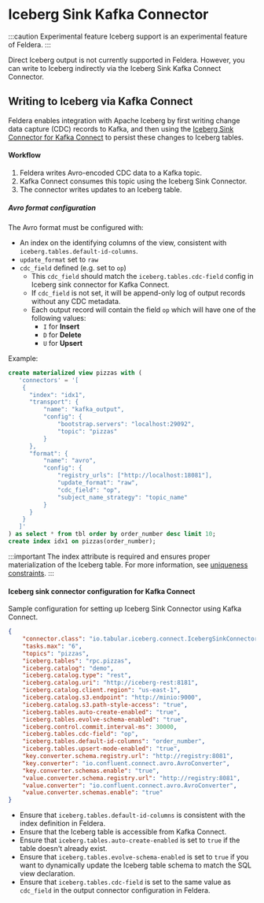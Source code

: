 # Iceberg Sink Kafka Connector

:::caution Experimental feature
Iceberg support is an experimental feature of Feldera.
:::

Direct Iceberg output is not currently supported in Feldera.
However, you can write to Iceberg indirectly via the Iceberg Sink Kafka Connect Connector.

## Writing to Iceberg via Kafka Connect

Feldera enables integration with Apache Iceberg by first writing
change data capture (CDC) records to Kafka, and then using the
[Iceberg Sink Connector for Kafka Connect](https://github.com/databricks/iceberg-kafka-connect) to persist these changes
to Iceberg tables.

#### Workflow

1. Feldera writes Avro-encoded CDC data to a Kafka topic.
2. Kafka Connect consumes this topic using the Iceberg Sink Connector.
3. The connector writes updates to an Iceberg table.

##### Avro format configuration

The Avro format must be configured with:
- An index on the identifying columns of the view, consistent with `iceberg.tables.default-id-columns`.
- `update_format` set to `raw`
- `cdc_field` defined (e.g. set to `op`)
  - This `cdc_field` should match the `iceberg.tables.cdc-field` config in Iceberg sink connector for Kafka Connect.
  - If `cdc_field` is not set, it will be append-only log of output records without any CDC metadata.
  - Each output record will contain the field `op` which will have one of the following values:
    - `I` for **Insert**
    - `D` for **Delete**
    - `U` for **Upsert**

Example:

```sql
create materialized view pizzas with (
   'connectors' = '[
    {
      "index": "idx1",
      "transport": {
          "name": "kafka_output",
          "config": {
              "bootstrap.servers": "localhost:29092",
              "topic": "pizzas"
          }
      },
      "format": {
          "name": "avro",
          "config": {
              "registry_urls": ["http://localhost:18081"],
              "update_format": "raw",
              "cdc_field": "op",
              "subject_name_strategy": "topic_name"
          }
      }
    }
   ]'
) as select * from tbl order by order_number desc limit 10;
create index idx1 on pizzas(order_number);
```

:::important
The index attribute is required and ensures proper materialization of the Iceberg table.
For more information, see [uniqueness constraints](/connectors/unique_keys#views-with-unique-keys).
:::

#### Iceberg sink connector configuration for Kafka Connect

Sample configuration for setting up Iceberg Sink Connector using Kafka
Connect.

```json
{
    "connector.class": "io.tabular.iceberg.connect.IcebergSinkConnector",
    "tasks.max": "6",
    "topics": "pizzas",
    "iceberg.tables": "rpc.pizzas",
    "iceberg.catalog": "demo",
    "iceberg.catalog.type": "rest",
    "iceberg.catalog.uri": "http://iceberg-rest:8181",
    "iceberg.catalog.client.region": "us-east-1",
    "iceberg.catalog.s3.endpoint": "http://minio:9000",
    "iceberg.catalog.s3.path-style-access": "true",
    "iceberg.tables.auto-create-enabled": "true",
    "iceberg.tables.evolve-schema-enabled": "true",
    "iceberg.control.commit.interval-ms": 30000,
    "iceberg.tables.cdc-field": "op",
    "iceberg.tables.default-id-columns": "order_number",
    "iceberg.tables.upsert-mode-enabled": "true",
    "key.converter.schema.registry.url": "http://registry:8081",
    "key.converter": "io.confluent.connect.avro.AvroConverter",
    "key.converter.schemas.enable": "true",
    "value.converter.schema.registry.url": "http://registry:8081",
    "value.converter": "io.confluent.connect.avro.AvroConverter",
    "value.converter.schemas.enable": "true"
}
```
- Ensure that `iceberg.tables.default-id-columns` is consistent with the index
  definition in Feldera.
- Ensure that the Iceberg table is accessible from Kafka Connect.
- Ensure that `iceberg.tables.auto-create-enabled` is set to `true` if the
  table doesn't already exist.
- Ensure that `iceberg.tables.evolve-schema-enabled` is set to `true` if you
  want to dynamically update the Iceberg table schema to match the SQL view
  declaration.
- Ensure that `iceberg.tables.cdc-field` is set to the same value as `cdc_field`
  in the output connector configuration in Feldera.
